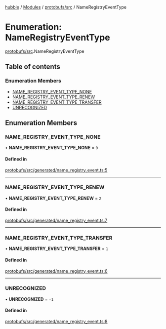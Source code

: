 [hubble](../README.md) / [Modules](../modules.md) / [protobufs/src](../modules/protobufs_src.md) / NameRegistryEventType

# Enumeration: NameRegistryEventType

[protobufs/src](../modules/protobufs_src.md).NameRegistryEventType

## Table of contents

### Enumeration Members

- [NAME\_REGISTRY\_EVENT\_TYPE\_NONE](protobufs_src.NameRegistryEventType.md#name_registry_event_type_none)
- [NAME\_REGISTRY\_EVENT\_TYPE\_RENEW](protobufs_src.NameRegistryEventType.md#name_registry_event_type_renew)
- [NAME\_REGISTRY\_EVENT\_TYPE\_TRANSFER](protobufs_src.NameRegistryEventType.md#name_registry_event_type_transfer)
- [UNRECOGNIZED](protobufs_src.NameRegistryEventType.md#unrecognized)

## Enumeration Members

### NAME\_REGISTRY\_EVENT\_TYPE\_NONE

• **NAME\_REGISTRY\_EVENT\_TYPE\_NONE** = ``0``

#### Defined in

[protobufs/src/generated/name_registry_event.ts:5](https://github.com/vinliao/hubble/blob/4e20c6c/packages/protobufs/src/generated/name_registry_event.ts#L5)

___

### NAME\_REGISTRY\_EVENT\_TYPE\_RENEW

• **NAME\_REGISTRY\_EVENT\_TYPE\_RENEW** = ``2``

#### Defined in

[protobufs/src/generated/name_registry_event.ts:7](https://github.com/vinliao/hubble/blob/4e20c6c/packages/protobufs/src/generated/name_registry_event.ts#L7)

___

### NAME\_REGISTRY\_EVENT\_TYPE\_TRANSFER

• **NAME\_REGISTRY\_EVENT\_TYPE\_TRANSFER** = ``1``

#### Defined in

[protobufs/src/generated/name_registry_event.ts:6](https://github.com/vinliao/hubble/blob/4e20c6c/packages/protobufs/src/generated/name_registry_event.ts#L6)

___

### UNRECOGNIZED

• **UNRECOGNIZED** = ``-1``

#### Defined in

[protobufs/src/generated/name_registry_event.ts:8](https://github.com/vinliao/hubble/blob/4e20c6c/packages/protobufs/src/generated/name_registry_event.ts#L8)
